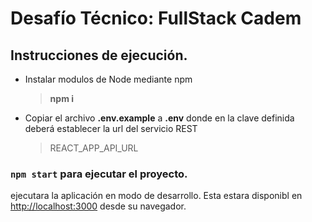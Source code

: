# Desafío Técnico: FullStack Cadem

## Instrucciones de ejecución.
- Instalar modulos de Node mediante npm
    > **npm i**
- Copiar el archivo **.env.example** a **.env** donde en la clave definida deberá establecer la url del servicio REST 
    > REACT_APP_API_URL

### `npm start` para ejecutar el proyecto.

ejecutara la aplicación en modo de desarrollo. Esta estara disponibl en [http://localhost:3000](http://localhost:3000) desde su navegador.

